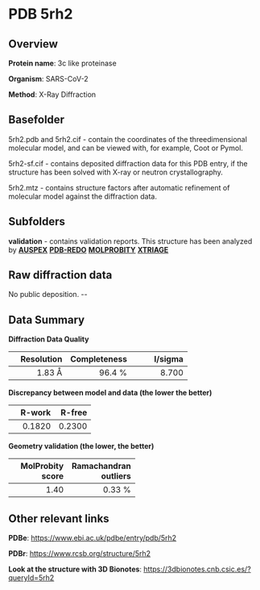 # PDB 5rh2

## Overview

**Protein name**: 3c like proteinase

**Organism**: SARS-CoV-2

**Method**: X-Ray Diffraction

## Basefolder

5rh2.pdb and 5rh2.cif - contain the coordinates of the threedimensional molecular model, and can be viewed with, for example, Coot or Pymol.

5rh2-sf.cif - contains deposited diffraction data for this PDB entry, if the structure has been solved with X-ray or neutron crystallography.

5rh2.mtz - contains structure factors after automatic refinement of molecular model against the diffraction data.

## Subfolders





**validation** - contains validation reports. This structure has been analyzed by [**AUSPEX**](https://github.com/thorn-lab/coronavirus_structural_task_force/tree/master/pdb/3c_like_proteinase/SARS-CoV-2/5rh2/validation/auspex) [**PDB-REDO**](https://github.com/thorn-lab/coronavirus_structural_task_force/tree/master/pdb/3c_like_proteinase/SARS-CoV-2/5rh2/validation/pdb-redo) [**MOLPROBITY**](https://github.com/thorn-lab/coronavirus_structural_task_force/tree/master/pdb/3c_like_proteinase/SARS-CoV-2/5rh2/validation/molprobity) [**XTRIAGE**](https://github.com/thorn-lab/coronavirus_structural_task_force/blob/master/pdb/3c_like_proteinase/SARS-CoV-2/5rh2/validation/Xtriage_output.log) 

## Raw diffraction data

No public deposition. --<br> 

## Data Summary
**Diffraction Data Quality**

|   | Resolution | Completeness| I/sigma |
|---|-------------:|----------------:|--------------:|
|   |1.83 Å|96.4  %|<img width=50/>8.700|

**Discrepancy between model and data (the lower the better)**

|   | **R-work**| **R-free**   
|---|-------------:|----------------:|           
||  0.1820|  0.2300|

**Geometry validation (the lower, the better)**

|   |**MolProbity<br>score**| **Ramachandran<br>outliers** 
|---|-------------:|----------------:|
||  1.40|  0.33 %|

 

 



## Other relevant links 
**PDBe**:  https://www.ebi.ac.uk/pdbe/entry/pdb/5rh2
 
**PDBr**: https://www.rcsb.org/structure/5rh2 

**Look at the structure with 3D Bionotes**: https://3dbionotes.cnb.csic.es/?queryId=5rh2

